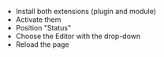* Install both extensions (plugin and module)
* Activate them
* Position "Status"
* Choose the Editor with the drop-down
* Reload the page
